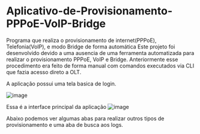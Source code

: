 # Aplicativo-de-Provisionamento-PPPoE-VoIP-Bridge
Programa que realiza o provisionamento de internet(PPPoE), Telefonia(VoIP), e modo Bridge de forma automática
Este projeto foi desenvolvido devido a uma ausencia de uma ferramenta automatizada para realizar o provisionamento PPPoE, VoIP e Bridge.
Anteriormente esse procedimento era feito de forma manual com comandos executados via CLI que fazia acesso direto a OLT.

A aplicação possui uma tela basica de login.

![image](https://user-images.githubusercontent.com/100873422/156643742-451e756a-57be-4f17-9838-053bdcd6f804.png)

Essa é a interface principal da aplicação
![image](https://user-images.githubusercontent.com/100873422/156644047-206d3df2-3529-44be-9aee-aad0db287b1d.png)

Abaixo podemos ver algumas abas para realizar outros tipos de provisionamento e uma aba de busca aos logs.


